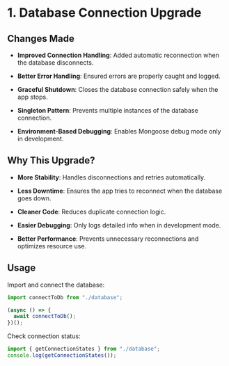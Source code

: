 # 1. Database Connection Upgrade

## Changes Made

- **Improved Connection Handling**: Added automatic reconnection when the database disconnects.

- **Better Error Handling**: Ensured errors are properly caught and logged.

- **Graceful Shutdown**: Closes the database connection safely when the app stops.

- **Singleton Pattern**: Prevents multiple instances of the database connection.

- **Environment-Based Debugging**: Enables Mongoose debug mode only in development.

## Why This Upgrade?

- **More Stability**: Handles disconnections and retries automatically.

- **Less Downtime**: Ensures the app tries to reconnect when the database goes down.

- **Cleaner Code**: Reduces duplicate connection logic.

- **Easier Debugging**: Only logs detailed info when in development mode.

- **Better Performance**: Prevents unnecessary reconnections and optimizes resource use.

## Usage

Import and connect the database:

```javascript
import connectToDb from "./database";

(async () => {
  await connectToDb();
})();
```

Check connection status:

```javascript
import { getConnectionStates } from "./database";
console.log(getConnectionStates());
```

